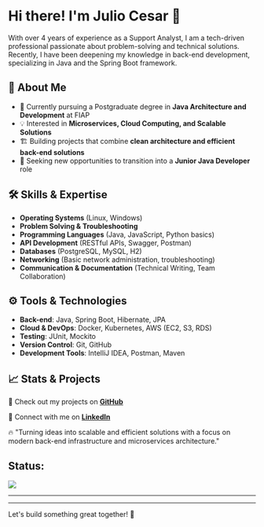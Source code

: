 # Hi there! I'm Julio Cesar 👋

With over 4 years of experience as a Support Analyst, I am a tech-driven professional passionate about problem-solving and technical solutions. Recently, I have been deepening my knowledge in back-end development, specializing in Java and the Spring Boot framework.

## 🚀 About Me
- 🌱 Currently pursuing a Postgraduate degree in **Java Architecture and Development** at FIAP
- 💡 Interested in **Microservices, Cloud Computing, and Scalable Solutions**
- 🏗️ Building projects that combine **clean architecture and efficient back-end solutions**
- 🎯 Seeking new opportunities to transition into a **Junior Java Developer** role

## 🛠️ Skills & Expertise
- **Operating Systems** (Linux, Windows)
- **Problem Solving & Troubleshooting**
- **Programming Languages** (Java, JavaScript, Python basics)
- **API Development** (RESTful APIs, Swagger, Postman)
- **Databases** (PostgreSQL, MySQL, H2)
- **Networking** (Basic network administration, troubleshooting)
- **Communication & Documentation** (Technical Writing, Team Collaboration)

## ⚙️ Tools & Technologies
- **Back-end**: Java, Spring Boot, Hibernate, JPA
- **Cloud & DevOps**: Docker, Kubernetes, AWS (EC2, S3, RDS)
- **Testing**: JUnit, Mockito
- **Version Control**: Git, GitHub
- **Development Tools**: IntelliJ IDEA, Postman, Maven

## 📈 Stats & Projects
📌 Check out my projects on **[GitHub](https://github.com/jcsalerno)**

💬 Connect with me on **[LinkedIn](https://www.linkedin.com/in/juliocesar-developer)**

🔥 "Turning ideas into scalable and efficient solutions with a focus on modern back-end infrastructure and microservices architecture."

## Status:
 <img src="https://github-readme-stats.vercel.app/api/top-langs/?username=jcsalerno&langs_count=5" />
<hr/>

---

Let's build something great together! 🚀

